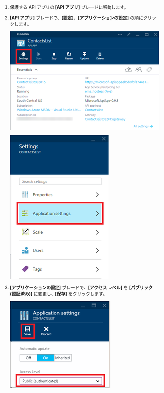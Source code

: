 1. 保護する API アプリの **[API アプリ]** ブレードに移動します。

2. **[API アプリ]** ブレードで、**[設定]**、**[アプリケーションの設定]** の順にクリックします。

	![[設定] のクリック](./media/app-service-api-config-auth/clicksettings.png)

	![[アプリケーションの設定] をクリック](./media/app-service-api-config-auth/clickbasicsettings.png)

3. **[アプリケーションの設定]** ブレードで、**[アクセス レベル]** を **[パブリック (認証済み)]** に変更し、**[保存]** をクリックします。

	![[基本設定] をクリック](./media/app-service-api-config-auth/setpublicauth.png)

<!---HONumber=Oct15_HO3-->